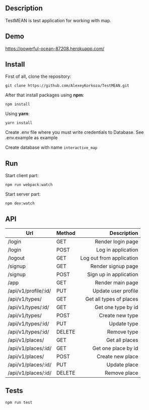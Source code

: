 ## Description
TestMEAN is test application for working with map.

## Demo
https://powerful-ocean-87208.herokuapp.com/

## Install
First of all, clone the repository:
```
git clone https://github.com/AlexeyKorkoza/TestMEAN.git
```

After that install packages using <b>npm</b>:  

``` npm install ```

Using <b>yarn</b>:

``` yarn install ```

Create .env file where you must write credentials to Database. See .env.example as example

Create database with name ```interactive_map```

## Run
Start client part:

``` npm run webpack:watch ```

Start server part:

``` npm dev:watch ```

## API

Url | Method | Description |
------- | ---------------- | ---------:
/login  | GET | Render login page
/login  | POST | Log in application
/logout  | GET  | Log out from application
/signup   | GET | Render signup page  
/signup   | POST | Sign up in application      
/app | GET | Render main page
/api/v1/profile/:id/ | PUT | Update user profile
/api/v1/types/ | GET | Get all types of places
/api/v1/types/:id/ | GET | Get one type by id
/api/v1/types/ | POST | Create new type
/api/v1/types/:id/ | PUT | Update type
/api/v1/types/:id/ | DELETE | Remove type
/api/v1/places/ | GET | Get all places
/api/v1/places/:id/ | GET | Get one place by id
/api/v1/places/ | POST | Create new place
/api/v1/places/:id/ | PUT | Update place
/api/v1/places/:id/ | DELETE | Remove place


## Tests

``` npm run test ```
